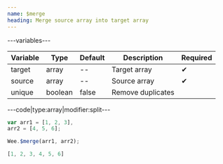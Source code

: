 ```yaml
---
name: $merge
heading: Merge source array into target array
---
```


---variables---

| Variable | Type | Default | Description | Required |
| -- | -- | -- | -- | -- |
| target | array | -- | Target array | ✔ |
| source | array | -- | Source array | ✔ |
| unique | boolean | false | Remove duplicates ||

---code|type:array|modifier:split---

```javascript
var arr1 = [1, 2, 3],
arr2 = [4, 5, 6];

Wee.$merge(arr1, arr2);
```

```javascript
[1, 2, 3, 4, 5, 6]
```